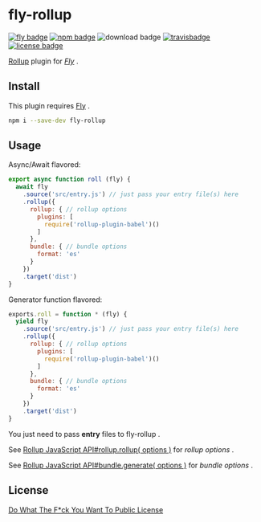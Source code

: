 # fly-rollup

[![fly badge][fly-bgp]][fly-bg] [![npm badge][npm-bgp]][npm-bg] ![download badge][dl-bgp] [![travisbadge][travis-bgp]][travis-bg] [![license badge][license-bgp]][license-bg]

[fly-bgp]: https://img.shields.io/badge/fly-JS-05B3E1.svg?style=flat-square&maxAge=2592000
[fly-bg]: https://github.com/flyjs/fly

[npm-bgp]: https://img.shields.io/npm/v/fly-rollup.svg?style=flat-square
[npm-bg]: https://www.npmjs.org/package/fly-rollup

[dl-bgp]: https://img.shields.io/npm/dm/fly-rollup.svg?style=flat-square

[travis-bgp]: https://img.shields.io/travis/frantic1048/fly-rollup.svg?style=flat-square
[travis-bg]: https://travis-ci.org/frantic1048/fly-rollup

[license-bgp]: https://img.shields.io/github/license/frantic1048/fly-rollup.svg?style=flat-square
[license-bg]: https://spdx.org/licenses/WTFPL.html

[Rollup][] plugin for *[Fly][]* .

[Fly]: https://github.com/flyjs/fly
[Rollup]: https://github.com/rollup/rollup/

## Install

This plugin requires [Fly][] .

```bash
npm i --save-dev fly-rollup
```

## Usage

Async/Await flavored:

```js
export async function roll (fly) {
  await fly
    .source('src/entry.js') // just pass your entry file(s) here
    .rollup({
      rollup: { // rollup options
        plugins: [
          require('rollup-plugin-babel')()
        ]
      },
      bundle: { // bundle options
        format: 'es'
      }
    })
    .target('dist')
}
```

Generator function flavored:

```js
exports.roll = function * (fly) {
  yield fly
    .source('src/entry.js') // just pass your entry file(s) here
    .rollup({
      rollup: { // rollup options
        plugins: [
          require('rollup-plugin-babel')()
        ]
      },
      bundle: { // bundle options
        format: 'es'
      }
    })
    .target('dist')
}
```

You just need to pass **entry** files to fly-rollup .

See [Rollup JavaScript API#rollup.rollup( options )][rollup-options] for *rollup options* .

See [Rollup JavaScript API#bundle.generate( options )][bundle-options] for *bundle options* .

[rollup-options]: https://github.com/rollup/rollup/wiki/JavaScript-API#rolluprollup-options-
[bundle-options]: https://github.com/rollup/rollup/wiki/JavaScript-API#bundlegenerate-options-

## License

[Do What The F*ck You Want To Public License](https://spdx.org/licenses/WTFPL)
